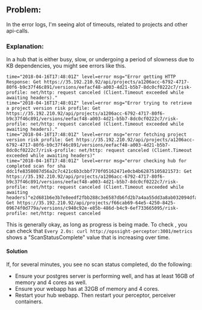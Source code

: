## Problem:

In the error logs, I'm seeing alot of timeouts, related to projects and other api-calls.

### Explanation: 

In a hub that is either busy, slow, or undergoing a period of slowness due to KB dependencies, you might see errors like this.

```
time="2018-04-16T17:48:01Z" level=error msg="Error getting HTTP Response: Get https://35.192.210.92/api/projects/a1206acc-6792-4717-80f6-b9c37f46c891/versions/eefacf48-a003-4d21-b5b7-8dc0cf0222c7/risk-profile: net/http: request canceled (Client.Timeout exceeded while awaiting headers)."
time="2018-04-16T17:48:01Z" level=error msg="Error trying to retrieve a project version risk profile: Get https://35.192.210.92/api/projects/a1206acc-6792-4717-80f6-b9c37f46c891/versions/eefacf48-a003-4d21-b5b7-8dc0cf0222c7/risk-profile: net/http: request canceled (Client.Timeout exceeded while awaiting headers)."
time="2018-04-16T17:48:01Z" level=error msg="error fetching project version risk profile: Get https://35.192.210.92/api/projects/a1206acc-6792-4717-80f6-b9c37f46c891/versions/eefacf48-a003-4d21-b5b7-8dc0cf0222c7/risk-profile: net/http: request canceled (Client.Timeout exceeded while awaiting headers)"
time="2018-04-16T17:48:01Z" level=error msg="error checking hub for completed scan for sha ddc1fe8358087d56a2c7c421c6b3cbbf770f05162471e0cb4b62875105821573: Get https://35.192.210.92/api/projects/a1206acc-6792-4717-80f6-b9c37f46c891/versions/eefacf48-a003-4d21-b5b7-8dc0cf0222c7/risk-profile: net/http: request canceled (Client.Timeout exceeded while awaiting headers)"e2d681b6e3b7e8eedf2fbb288c3e6587db6fd2b7a4aa55dd3a8ab032094dfa8c: Get https://35.192.210.92/api/projects/f66cab69-64e5-4250-8425-09674f0d779a/versions/c940c92e-e85b-486d-b4c9-6ef733665095/risk-profile: net/http: request canceled 
```
This is generally okay, as long as progress is being made.  To check , you can check that `Every 2.0s: curl http://opssight-perceptor:3001/metrics ` shows a "ScanStatusComplete" value that is increasing over time.  

#### Solution

If, for several minutes, you see no scan status completed, do the following:

- Ensure your postgres server is performing well, and has at least 16GB of memory and 4 cores as well.
- Ensure your webapp has at 32GB of memory and 4 cores.
- Restart your hub webapp.  Then restart your perceptor, perceiver containers.
